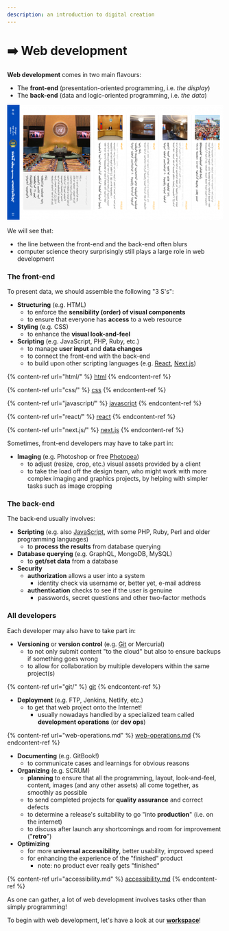 ```yaml
---
description: an introduction to digital creation
---
```


# ➡️ Web development

**Web development** comes in two main flavours:

* The **front-end** (presentation-oriented programming, i.e. _the display_)
* The **back-end** (data and logic-oriented programming, i.e. _the data_)

![the "front-end" of a website in up-to-down traditional Mongolian script](../../.gitbook/assets/docs-mongolia.png)

We will see that:

* the line between the front-end and the back-end often blurs
* computer science theory surprisingly still plays a large role in web development

### The front-end

To present data, we should assemble the following "3 S's":

* **Structuring** (e.g. HTML)
  * to enforce the **sensibility (order) of visual components**
  * to ensure that everyone has **access** to a web resource
* **Styling** (e.g. CSS)
  * to enhance the **visual look-and-feel**
* **Scripting** (e.g. JavaScript, PHP, Ruby, etc.)
  * to manage **user input** and **data changes**
  * to connect the front-end with the back-end
  * to build upon other scripting languages (e.g. [React](react/), [Next.js](next.js/))

{% content-ref url="html/" %}
[html](html/)
{% endcontent-ref %}

{% content-ref url="css/" %}
[css](css/)
{% endcontent-ref %}

{% content-ref url="javascript/" %}
[javascript](javascript/)
{% endcontent-ref %}

{% content-ref url="react/" %}
[react](react/)
{% endcontent-ref %}

{% content-ref url="next.js/" %}
[next.js](next.js/)
{% endcontent-ref %}

Sometimes, front-end developers may have to take part in:

* **Imaging** (e.g. Photoshop or free [Photopea](https://www.photopea.com))
  * to adjust (resize, crop, etc.) visual assets provided by a client
  * to take the load off the design team, who might work with more complex imaging and graphics projects, by helping with simpler tasks such as image cropping

### The back-end

The back-end usually involves:

* **Scripting** (e.g. also [JavaScript](javascript/), with some PHP, Ruby, Perl and older programming languages)
  * to **process the results** from database querying
* **Database querying** (e.g. GraphQL, MongoDB, MySQL)
  * to **get/set data** from a database
* **Security**
  * **authorization** allows a user into a system
    * identity check via username or, better yet, e-mail address
  * **authentication** checks to see if the user is genuine
    * passwords, secret questions and other two-factor methods

### All developers

Each developer may also have to take part in:

* **Versioning** or **version control** (e.g. [Git](git/) or Mercurial)
  * to not only submit content "to the cloud" but also to ensure backups if something goes wrong
  * to allow for collaboration by multiple developers within the same project(s)

{% content-ref url="git/" %}
[git](git/)
{% endcontent-ref %}

* **Deployment** (e.g. FTP, Jenkins, Netlify, etc.)
  * to get that web project onto the Internet!
    * usually nowadays handled by a specialized team called **development operations** (or **dev ops**)

{% content-ref url="web-operations.md" %}
[web-operations.md](web-operations.md)
{% endcontent-ref %}

* **Documenting** (e.g. GitBook!)
  * to communicate cases and learnings for obvious reasons
* **Organizing** (e.g. SCRUM)
  * **planning** to ensure that all the programming, layout, look-and-feel, content, images (and any other assets) all come together, as smoothly as possible
  * to send completed projects for **quality assurance** and correct defects
  * to determine a release's suitability to go "into **production**" (i.e. on the internet)
  * to discuss after launch any shortcomings and room for improvement ("**retro**")
* **Optimizing**
  * for more **universal accessibility**, better usability, improved speed
  * for enhancing the experience of the "finished" product
    * note: no product ever really gets "finished"

{% content-ref url="accessibility.md" %}
[accessibility.md](accessibility.md)
{% endcontent-ref %}

As one can gather, a lot of web development involves tasks other than simply programming!

To begin with web development, let's have a look at our [**workspace**](workspace/)!&#x20;
